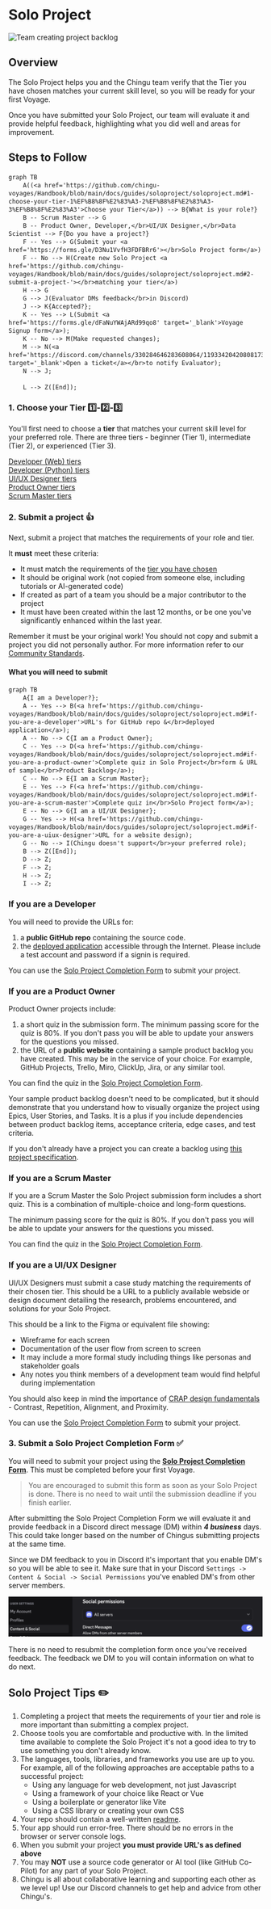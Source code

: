 # Solo Project

![Team creating project backlog](./assets/SoloProject_coder.jpeg)

## Overview

The Solo Project helps you and the Chingu team verify that the Tier you have
chosen matches your current skill level, so you will be ready for your first
Voyage.

Once you have submitted your Solo Project, our team will evaluate it and provide
helpful feedback, highlighting what you did well and areas for improvement.

## Steps to Follow

```mermaid
graph TB
    A((<a href='https://github.com/chingu-voyages/Handbook/blob/main/docs/guides/soloproject/soloproject.md#1-choose-your-tier-1%EF%B8%8F%E2%83%A3-2%EF%B8%8F%E2%83%A3-3%EF%B8%8F%E2%83%A3'>Choose your Tier</a>)) --> B{What is your role?}
    B -- Scrum Master --> G
    B -- Product Owner, Developer,</br>UI/UX Designer,</br>Data Scientist --> F{Do you have a project?}
    F -- Yes --> G(Submit your <a href='https://forms.gle/D3Nu1VvfH3FDFBRr6'></br>Solo Project form</a>)
    F -- No --> H(Create new Solo Project <a href='https://github.com/chingu-voyages/Handbook/blob/main/docs/guides/soloproject/soloproject.md#2-submit-a-project-'></br>matching your tier</a>)
    H --> G
    G --> J(Evaluator DMs feedback</br>in Discord)
    J --> K{Accepted?};
    K -- Yes --> L(Submit <a href='https://forms.gle/dFaNuYWAjARd99qo8' target='_blank'>Voyage Signup form</a>);
    K -- No --> M(Make requested changes);
    M --> N(<a href='https://discord.com/channels/330284646283608064/1193342042080817323' target='_blank'>Open a ticket</a></br>to notify Evaluator);
    N --> J;

    L --> Z([End]);
```

### 1. Choose your Tier 1️⃣-2️⃣-3️⃣

You'll first need to choose a **tier** that matches your current skill level
for your preferred role. There are three tiers - beginner (Tier 1),
intermediate (Tier 2), or experienced (Tier 3).

[Developer (Web) tiers](./topics/tier_developer.md)</br>
[Developer (Python) tiers](./topics/tier_developer_python.md)</br>
[UI/UX Designer tiers](./topics/tier_uiuxdesigner.md)</br>
[Product Owner tiers](./topics/tier_productowner.md)</br>
[Scrum Master tiers](./topics/tier_scrummaster.md)</br>

### 2. Submit a project 👍

Next, submit a project that matches the requirements of your role and tier.

It **must** meet these criteria:

- It must match the requirements of the
[tier you have chosen](#1-choose-your-tier-1%EF%B8%8F⃣-2%EF%B8%8F⃣-3%EF%B8%8F⃣)
- It should be original work (not copied from someone else, including tutorials
or AI-generated code)
- If created as part of a team you should be a major contributor to the project
- It must have been created within the last 12 months, or be one you've
significantly enhanced within the last year.

Remember it must be your original work! You should not copy and submit a
project you did not personally author. For more information refer to our
[Community Standards](../../gettingstarted/communitystds.md).

#### What you will need to submit

```mermaid
graph TB
    A{I am a Developer?};
    A -- Yes --> B(<a href='https://github.com/chingu-voyages/Handbook/blob/main/docs/guides/soloproject/soloproject.md#if-you-are-a-developer'>URL's for GitHub repo &</br>deployed application</a>);
    A -- No --> C{I am a Product Owner};
    C -- Yes --> D(<a href='https://github.com/chingu-voyages/Handbook/blob/main/docs/guides/soloproject/soloproject.md#if-you-are-a-product-owner'>Complete quiz in Solo Project</br>form & URL of sample</br>Product Backlog</a>);
    C -- No --> E{I am a Scrum Master};
    E -- Yes --> F(<a href='https://github.com/chingu-voyages/Handbook/blob/main/docs/guides/soloproject/soloproject.md#if-you-are-a-scrum-master'>Complete quiz in</br>Solo Project form</a>);
    E -- No --> G{I am a UI/UX Designer};
    G -- Yes --> H(<a href='https://github.com/chingu-voyages/Handbook/blob/main/docs/guides/soloproject/soloproject.md#if-you-are-a-uiux-designer'>URL for a website design);
    G -- No --> I(Chingu doesn't support</br>your preferred role);
    B --> Z([End]);
    D --> Z;
    F --> Z;
    H --> Z;
    I --> Z;
```

### If you are a Developer

You will need to provide the URLs for:

1. a **public GitHub repo** containing the source code.
2. the [deployed application](../../resources/techresources/techstack.md#deployment-options)
accessible through the Internet. Please include a test account and password if
a signin is required.

You can use the [Solo Project Completion Form](https://forms.gle/VCpN1K6j341Vz1dq6)
to submit your project.

### If you are a Product Owner

Product Owner projects include:

1. a short quiz in the submission form. The minimum passing score for the quiz
is 80%. If you don't pass you will be able to update your answers
for the questions you missed.
2. the URL of a **public website** containing a sample product backlog you have
created. This may be in the service of your choice. For example, GitHub
Projects, Trello, Miro, ClickUp, Jira, or any similar tool.

You can find the quiz in the [Solo Project Completion Form](https://forms.gle/VCpN1K6j341Vz1dq6).

Your sample product backlog doesn't need to be complicated, but it should
demonstrate that you understand how to visually organize the project using
Epics, User Stories, and Tasks. It is a plus if you include dependencies between
product backlog items, acceptance criteria, edge cases, and test criteria.

If you don't already have a project you can create a backlog using
[this project specification](https://github.com/chingu-voyages/soloproject-tier3-chingu-trivia-po).

### If you are a Scrum Master

If you are a Scrum Master the Solo Project submission form includes
a short quiz. This is a combination of multiple-choice and long-form
questions.

The minimum passing score for the quiz is 80%. If you don't pass you will be
able to update your answers for the questions you missed.

You can find the quiz in the [Solo Project Completion Form](https://forms.gle/VCpN1K6j341Vz1dq6).

### If you are a UI/UX Designer

UI/UX Designers must submit a case study matching the requirements of their chosen tier. This 
should be a URL to a publicly available webside or design document detailing the research, 
problems encountered, and solutions for your Solo Project.

This should be a link to the Figma or equivalent file showing:
* Wireframe for each screen
* Documentation of the user flow from screen to screen
* It may include a more formal study including things like personas and stakeholder goals
* Any notes you think members of a development team would find helpful during implementation

You should also keep in mind the importance of 
[CRAP design fundamentals](https://attentioninsight.com/crap-design-principles/) - Contrast, Repetition, Alignment, and Proximity.

You can use the [Solo Project Completion Form](https://forms.gle/VCpN1K6j341Vz1dq6)
to submit your project.

### 3. Submit a Solo Project Completion Form ✅

You will need to submit your project using the
**[Solo Project Completion Form](https://forms.gle/bwPYEaco5a3KhMqU6)**. This
must be completed before your first Voyage.

> You are encouraged to submit this form as soon as your Solo Project is done.
There is no need to wait until the submission deadline if you finish earlier.
>

After submitting the Solo Project Completion Form we will evaluate it and
provide feedback in a Discord direct message (DM) within
***4 business*** days. This could take longer based on the number of
Chingus submitting projects at the same time.

Since we DM feedback to you in Discord it's important that you enable DM's so
you will be able to see it. Make sure that in your Discord `Settings -> Content &
Social -> Social Permissions` you've enabled DM's from other server members.

![Discord DM Setting](./assets/Discord_DM_Settings.png)


There is no need to resubmit the completion form once you've received
feedback. The feedback we DM to you will contain information on what to do next.

## Solo Project Tips ✏️

1. Completing a project that meets the requirements of your tier and role is
more important than submitting a complex project.
2. Choose tools you are comfortable and productive with. In the limited time
available to complete the Solo Project it's not a good idea to try to use
something you don't already know.
3. The languages, tools, libraries, and frameworks you use are up to you. For
example, all of the following approaches are acceptable paths to a successful
project:
    - Using any language for web development, not just Javascript
    - Using a framework of your choice like React or Vue
    - Using a boilerplate or generator like Vite
    - Using a CSS library or creating your own CSS
4. Your repo should contain a well-written [readme](https://medium.com/chingu/keys-to-a-well-written-readme-55c53d34fe6d).
5. Your app should run error-free. There should be no errors in
the browser or server console logs.
6. When you submit your project **you must provide URL's as defined above**
7. You may **NOT** use a source code generator or AI tool (like GitHub Co-Pilot)
for any part of your Solo Project.
8. Chingu is all about collaborative learning and supporting each other as
we level up! Use our Discord channels to get help and advice from other Chingu's.
